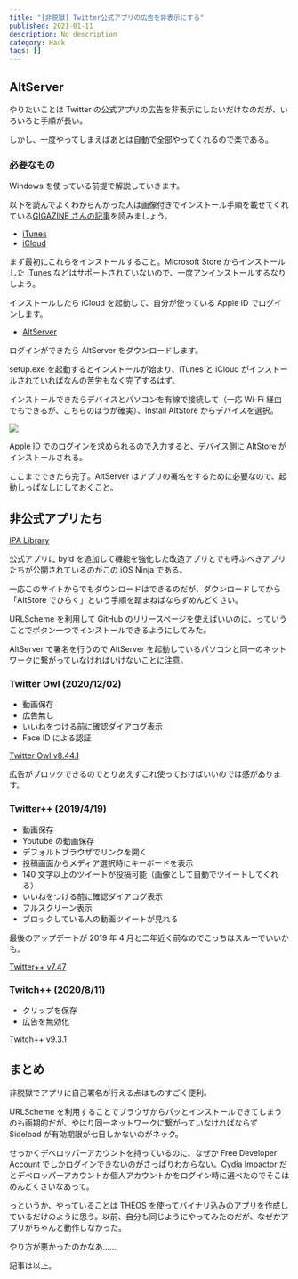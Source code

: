 ```yaml
---
title: "[非脱獄] Twitter公式アプリの広告を非表示にする"
published: 2021-01-11
description: No description
category: Hack
tags: []
---
```


## AltServer

やりたいことは Twitter の公式アプリの広告を非表示にしたいだけなのだが、いろいろと手順が長い。

しかし、一度やってしまえばあとは自動で全部やってくれるので楽である。

### 必要なもの

Windows を使っている前提で解説していきます。

以下を読んでよくわからんかった人は画像付きでインストール手順を載せてくれている[GIGAZINE さんの記事](https://gigazine.net/news/20201115-altstore/)を読みましょう。

- [iTunes](https://www.apple.com/itunes/)
- [iCloud](https://support.apple.com/en-us/HT204283)

まず最初にこれらをインストールすること。Microsoft Store からインストールした iTunes などはサポートされていないので、一度アンインストールするなりしよう。

インストールしたら iCloud を起動して、自分が使っている Apple ID でログインします。

- [AltServer](https://altstore.io/)

ログインができたら AltServer をダウンロードします。

setup.exe を起動するとインストールが始まり、iTunes と iCloud がインストールされていればなんの苦労もなく完了するはず。

インストールできたらデバイスとパソコンを有線で接続して（一応 Wi-Fi 経由でもできるが、こちらのほうが確実）、Install AltStore からデバイスを選択。

![](https://pbs.twimg.com/media/ErWBZCwUYAEXKMW?format=png)

Apple ID でのログインを求められるので入力すると、デバイス側に AltStore がインストールされる。

ここまでできたら完了。AltServer はアプリの署名をするために必要なので、起動しっぱなしにしておくこと。

## 非公式アプリたち

[IPA Library](https://iosninja.io/ipa-library)

公式アプリに byld を追加して機能を強化した改造アプリとでも呼ぶべきアプリたちが公開されているのがこの iOS Ninja である。

一応このサイトからでもダウンロードはできるのだが、ダウンロードしてから「AltStore でひらく」という手順を踏まねばならずめんどくさい。

URLScheme を利用して GitHub のリリースページを使えばいいのに、っていうことでボタン一つでインストールできるようにしてみた。

AltServer で署名を行うので AltServer を起動しているパソコンと同一のネットワークに繋がっていなければいけないことに注意。

### Twitter Owl (2020/12/02)

- 動画保存
- 広告無し
- いいねをつける前に確認ダイアログ表示
- Face ID による認証

[Twitter Owl v8.44.1](altstore://install?url=https://github.com/tkgstrator/Pleiades/releases/download/IPAs/Twitter.8.44.1.Owl.1.5.ipa)

広告がブロックできるのでとりあえずこれ使っておけばいいのでは感があります。

### Twitter++ (2019/4/19)

- 動画保存
- Youtube の動画保存
- デフォルトブラウザでリンクを開く
- 投稿画面からメディア選択時にキーボードを表示
- 140 文字以上のツイートが投稿可能（画像として自動でツイートしてくれる）
- いいねをつける前に確認ダイアログ表示
- フルスクリーン表示
- ブロックしている人の動画ツイートが見れる

最後のアップデートが 2019 年 4 月と二年近く前なのでこっちはスルーでいいかも。

[Twitter++ v7.47](altstore://install?url=https://github.com/tkgstrator/Pleiades/releases/download/IPAs/TwitterPlus_v7.47_T1.2r-82.ipa)

### Twitch++ (2020/8/11)

- クリップを保存
- 広告を無効化

Twitch++ v9.3.1

## まとめ

非脱獄でアプリに自己署名が行える点はものすごく便利。

URLScheme を利用することでブラウザからパッとインストールできてしまうのも画期的だが、やはり同一ネットワークに繋がっていなければならず Sideload が有効期限が七日しかないのがネック。

せっかくデベロッパーアカウントを持っているのに、なぜか Free Developer Account でしかログインできないのがさっぱりわからない。Cydia Impactor だとデベロッパーアカウントか個人アカウントかをログイン時に選べたのでそこはめんどくさいなあって。

っというか、やっていることは THEOS を使ってバイナリ込みのアプリを作成しているだけのように思う。以前、自分も同じようにやってみたのだが、なぜかアプリがちゃんと動作しなかった。

やり方が悪かったのかなあ......

記事は以上。
